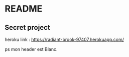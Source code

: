 # README
## Secret project

heroku link :
https://radiant-brook-97407.herokuapp.com/


ps mon header est Blanc.
